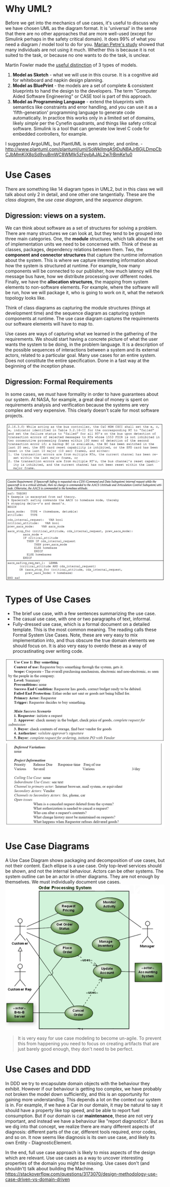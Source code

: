 # Why UML?
Before we get into the mechanics of use cases, it's useful to discuss why we have chosen UML as the diagram format. <!-- any ideas/who has used it in the past -->
It is 'universal' in the sense that there are no other approaches that are more well-used (except for Simulink perhaps in the safety critical domain). It does 99% of what you need a diagram / model tool to do for you. [Marian Petre's study](https://dl.acm.org/citation.cfm?id=2486883) showed that many individuals are not using it much. Whether this is because it is not suited to the task, or because no one wants to do the task, is unclear.

Martin Fowler made the [useful distinction](https://martinfowler.com/bliki/UmlMode.html) of 3 types of models. 

1. **Model as Sketch** - what we will use in this course. It is a cognitive aid for whiteboard and napkin design planning.
2. **Model as BluePrint** - the models are a set of complete & consistent blueprints to hand the design to the developers. The term "Computer Aided Software Engineering" or CASE tool is part of this approach.
3. **Model as Programming Language** - extend the blueprints with semantics like constraints and error handling, and you can use it as a 'fifth-generation' programming language to generate code automatically. In practice this works only in a limited set of domains, likely *simple* per the Cynefin quadrants, and things like safety critical software. Simulink is a tool that can generate low level C code for embedded controllers, for example.

I suggested ArgoUML, but PlantUML is even simpler, and online. - http://www.plantuml.com/plantuml/uml/SoWkIImgAStDuNBAJrBGjLDmpCbCJbMmKiX8pSd9vuBmWC8WMIk5zFpybAJAL2w7rBmKe1u0

# Use Cases
There are something like 14 diagram types in UML2, but in this class we will talk about only 2 in detail, and one other one tangentially. These are the *class diagram*, the *use case diagram*, and the *sequence diagram*.

## Digression: views on a system. 
We can think about software as a set of structures for solving a problem. There are many structures we can look at, but they tend to be grouped into three main categories. One, the **module** structures, which talk about the set of implementation units we need to be concerned with. Think of these as classes, packages, dependency relations between them. Two, the **component and connector structures** that capture the runtime information about the system. This is where we capture interesting information about how the system is structured at runtime. For example, how many components will be connected to our publisher, how much latency will the message bus have, how we distribute processing over different nodes. Finally, we have the **allocation structures**, the mapping from system elements to non-software elements. For example, where the software will be run, how we will package it, who is going to work on it, what the network topology looks like.

Think of class diagrams as capturing the module structures (things at development time) and the sequence diagram as capturing system components at runtime. The use case diagram captures the requirements our software elements will have to map to.

Use cases are ways of capturing what we learned in the gathering of the requirements. We should start having a concrete picture of what the user wants the system to be doing, in the problem language. It is a description of the possible sequences of interactions between a system and its external actors, related to a particular goal. Many use cases for an entire system. Does not constitute the entire specification. Done in a fast way at the beginning of the inception phase.

## Digression: Formal Requirements 
In some cases, we *must* have formality in order to have guarantees about our system. At NASA, for example, a great deal of money is spent on requirements analysis and verification because the systems are very complex and very expensive. This clearly doesn't scale for most software projects.

![](img/nasa.png)

![](img/nasa-verify.png)

<!-- question: identify domain elements here -->

# Types of Use Cases
- The brief use case, with a few sentences summarizing the use case.
- The casual use case, with one or two paragraphs of text, informal.
- Fully-dressed use case, which is a formal document on a detailed template. This is the most common meaning. The reading calls these Formal System Use Cases. Note, these are very easy to mix implementation into, and thus obscure the true domain elements we should focus on. It is also very easy to overdo these as a way of procrastinating over writing code.

![](img/usecase1.png)
![](img/usecase2.png)

# Use Case Diagrams
A Use Case Diagram shows packaging and decomposition of use cases, but not their content. Each ellipse is a use case. Only top-level services should be shown, and not the internal behaviour. Actors can be other systems.  The system outline can be an actor in other diagrams. They are not enough by themselves. We must individually document use cases. 
![](img/usecasediagram.png)
> It is very easy for use case modeling to become un-agile. To prevent this from happening you need to focus on creating artifacts that are just barely good enough, they don't need to be perfect.

# Use Cases and DDD
In DDD we try to encapsulate domain objects with the behaviour they exhibit. However if our behaviour is getting too complex, we have probably not broken the model down sufficiently, and this is an opportunity for gaining more understanding. This depends a lot on the context our system is in. For example, if we have a Car in our domain, it may be natural to say it should have a property like top speed, and be able to report fuel consumption. But if our domain is car **maintenance**, these are not very important, and instead we have a behaviour like "report diagnostics". But as we dig into that concept, we realize there are many different aspects of diagnosis: different parts of the car, different tools required, error codes, and so on. It now seems like diagnosis is its own use case, and likely its own Entity - DiagnosticElement.

In the end, full use case approach is likely to miss aspects of the design which are relevant. Use use cases as a way to uncover interesting properties of the domain you might be missing. Use cases don't (and shouldn't) talk about building the Machine. https://stackoverflow.com/questions/3173070/design-methodology-use-case-driven-vs-domain-driven

